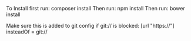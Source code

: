 To Install first run: composer install
Then run: npm install
Then run: bower install


Make sure this is added to git config if git:// is blocked:
[url "https://"]
  insteadOf = git://

